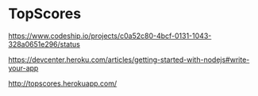 TopScores
============

https://www.codeship.io/projects/c0a52c80-4bcf-0131-1043-328a0651e296/status

https://devcenter.heroku.com/articles/getting-started-with-nodejs#write-your-app

http://topscores.herokuapp.com/
